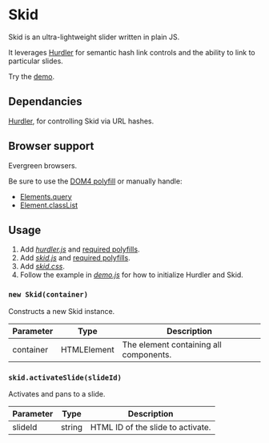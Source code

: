 # Skid

Skid is an ultra-lightweight slider written in plain JS.

It leverages [Hurdler](https://github.com/jaydenseric/Hurdler) for semantic hash link controls and the ability to link to particular slides.

Try the [demo](http://rawgit.com/jaydenseric/Skid/master/demo.html).

## Dependancies

[Hurdler](https://github.com/jaydenseric/Hurdler), for controlling Skid via URL hashes.

## Browser support

Evergreen browsers.

Be sure to use the [DOM4 polyfill](https://github.com/WebReflection/dom4) or manually handle:

- [Elements.query](https://dom.spec.whatwg.org/#dom-elements-query)
- [Element.classList](https://dom.spec.whatwg.org/#dom-element-classlist)

## Usage

1. Add [*hurdler.js*](https://github.com/jaydenseric/Hurdler/blob/master/hurdler.js) and [required polyfills](https://github.com/jaydenseric/Hurdler#browser-support).
2. Add [*skid.js*](https://github.com/jaydenseric/Skid/blob/master/skid.js) and [required polyfills](https://github.com/jaydenseric/Skid#browser-support).
3. Add [*skid.css*](https://github.com/jaydenseric/Skid/blob/master/skid.css).
4. Follow the example in [*demo.js*](https://github.com/jaydenseric/Skid/blob/master/demo.js) for how to initialize Hurdler and Skid.

### `new Skid(container)`

Constructs a new Skid instance.

Parameter | Type | Description
--- | --- | ---
container | HTMLElement | The element containing all components.

### `skid.activateSlide(slideId)`

Activates and pans to a slide.

Parameter | Type | Description
--- | --- | ---
slideId | string | HTML ID of the slide to activate.
